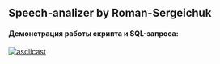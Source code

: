 ## Speech-analizer by Roman-Sergeichuk
#### Демонстрация работы скрипта и SQL-запроса:
[![asciicast](https://asciinema.org/a/QUZzCel8frq8iGmecO3OF7YYs.svg)](https://asciinema.org/a/QUZzCel8frq8iGmecO3OF7YYs)